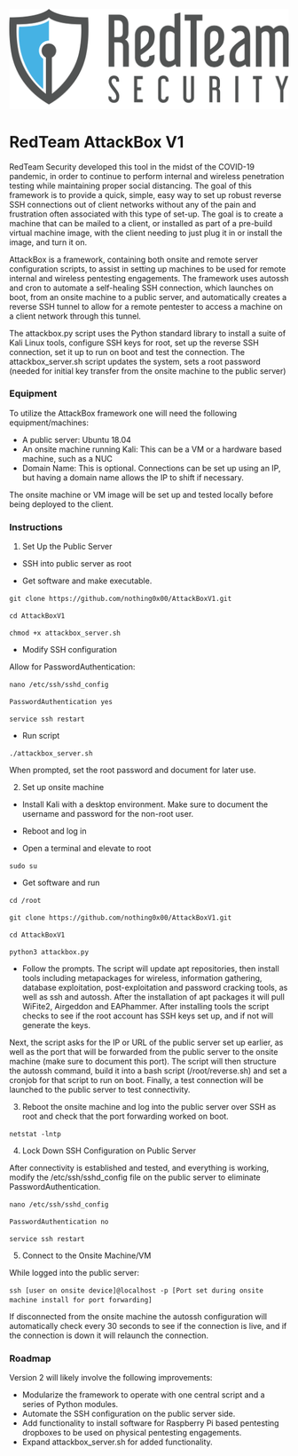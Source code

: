 ![alt text](https://github.com/nothing0x00/AttackBoxV1/blob/master/2020RedTeamSecurityLogo.png)
# RedTeam AttackBox V1

RedTeam Security developed this tool in the midst of the COVID-19 pandemic, in order to continue to perform internal and wireless penetration testing while maintaining proper social distancing. The goal of this framework is to provide a quick, simple, easy way to set up robust reverse SSH connections out of client networks without any of the pain and frustration often associated with this type of set-up. The goal is to create a machine that can be mailed to a client, or installed as part of a pre-build virtual machine image, with the client needing to just plug it in or install the image, and turn it on.

AttackBox is a framework, containing both onsite and remote server configuration scripts, to assist in setting up machines to be used for remote internal and wireless pentesting engagements. The framework uses autossh and cron to automate a self-healing SSH connection, which launches on boot, from an onsite machine to a public server, and automatically creates a reverse SSH tunnel to allow for a remote pentester to access a machine on a client network through this tunnel.

The attackbox.py script uses the Python standard library to install a suite of Kali Linux tools, configure SSH keys for root, set up the reverse SSH connection, set it up to run on boot and test the connection.  The attackbox_server.sh script updates the system, sets a root password (needed for initial key transfer from the onsite machine to the public server)

### Equipment

To utilize the AttackBox framework one will need the following equipment/machines:

- A public server: Ubuntu 18.04
- An onsite machine running Kali: This can be a VM or a hardware based machine, such as a NUC
- Domain Name: This is optional. Connections can be set up using an IP, but having a domain name allows the IP to shift if necessary.

The onsite machine or VM image will be set up and tested locally before being deployed to the client.


### Instructions

1. Set Up the Public Server

- SSH into public server as root


- Get software and make executable.

`git clone https://github.com/nothing0x00/AttackBoxV1.git`

`cd AttackBoxV1`

`chmod +x attackbox_server.sh`


- Modify SSH configuration

Allow for PasswordAuthentication:

`nano /etc/ssh/sshd_config`

`PasswordAuthentication yes`

`service ssh restart`


- Run script

`./attackbox_server.sh`

When prompted, set the root password and document for later use.



2. Set up onsite machine

- Install Kali with a desktop environment. Make sure to document the username and password for the non-root user.

- Reboot and log in

- Open a terminal and elevate to root

`sudo su`

- Get software and run

`cd /root`

`git clone https://github.com/nothing0x00/AttackBoxV1.git`

`cd AttackBoxV1`

`python3 attackbox.py`

- Follow the prompts. The script will update apt repositories, then install tools including metapackages for wireless, information gathering, database exploitation, post-exploitation and password cracking tools, as well as ssh and autossh. After the installation of apt packages it will pull WiFite2, Airgeddon and EAPhammer. After installing tools the script checks to see if the root account has SSH keys set up, and if not will generate the keys.

Next, the script asks for the IP or URL of the public server set up earlier, as well as the port that will be forwarded from the public server to the onsite machine (make sure to document this port). The script will then structure the autossh command, build it into a bash script (/root/reverse.sh) and set a cronjob for that script to run on boot. Finally, a test connection will be launched to the public server to test connectivity.

3. Reboot the onsite machine and log into the public server over SSH as root and check that the port forwarding worked on boot.

`netstat -lntp`


4. Lock Down SSH Configuration on Public Server

After connectivity is established and tested, and everything is working, modify the /etc/ssh/sshd_config file on the public server to eliminate PasswordAuthentication.

`nano /etc/ssh/sshd_config`

`PasswordAuthentication no`

`service ssh restart`


5. Connect to the Onsite Machine/VM

While logged into the public server:

`ssh [user on onsite device]@localhost -p [Port set during onsite machine install for port forwarding]`


If disconnected from the onsite machine the autossh configuration will automatically check every 30 seconds to see if the connection is live, and if the connection is down it will relaunch the connection.

### Roadmap

Version 2 will likely involve the following improvements:
- Modularize the framework to operate with one central script and a series of Python modules.
- Automate the SSH configuration on the public server side.
- Add functionality to install software for Raspberry Pi based pentesting dropboxes to be used on physical pentesting engagements.
- Expand attackbox_server.sh for added functionality.
